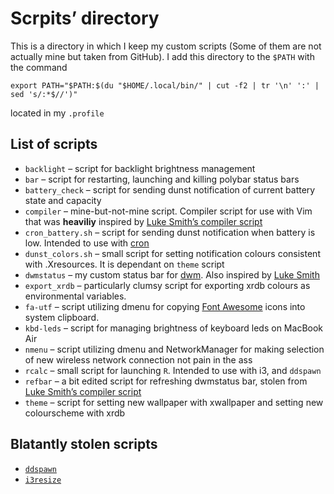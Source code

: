 Scrpits’ directory
==================

This is a directory in which I keep my custom scripts (Some of them are
not actually mine but taken from GitHub). I add this directory to the
`$PATH` with the command

    export PATH="$PATH:$(du "$HOME/.local/bin/" | cut -f2 | tr '\n' ':' | sed 's/:*$//')"

located in my `.profile`

List of scripts
---------------

-   `backlight` – script for backlight brightness management
-   `bar` – script for restarting, launching and killing polybar status
    bars
-   `battery_check` – script for sending dunst notification of current
    battery state and capacity
-   `compiler` – mine-but-not-mine script. Compiler script for use with
    Vim that was **heaviliy** inspired by [Luke Smith’s compiler
    script](https://github.com/LukeSmithxyz/voidrice/blob/archi3/.local/bin/tools/compiler)
-   `cron_battery.sh` – script for sending dunst notification when
    battery is low. Intended to use with
    [cron](https://en.wikipedia.org/wiki/Cron)
-   `dunst_colors.sh` – small script for setting notification colours
    consistent with .Xresources. It is dependant on `theme` script
-   `dwmstatus` – my custom status bar for
    [dwm](2https://dwm.suckless.org/). Also inspired by [Luke
    Smith](https://github.com/lukesmithxyz)
-   `export_xrdb` – particularly clumsy script for exporting xrdb
    colours as environmental variables.
-   `fa-utf` – script utilizing dmenu for copying [Font
    Awesome](https://fontawesome.com/) icons into system clipboard.
-   `kbd-leds` – script for managing brightness of keyboard leds on
    MacBook Air
-   `nmenu` – script utilizing dmenu and NetworkManager for making
    selection of new wireless network connection not pain in the ass
-   `rcalc` – small script for launching `R`. Intended to use with i3,
    and `ddspawn`
-   `refbar` – a bit edited script for refreshing dwmstatus bar, stolen
    from [Luke Smith’s compiler
    script](https://github.com/LukeSmithxyz/voidrice/blob/archi3/.local/bin/tools/compiler)
-   `theme` – script for setting new wallpaper with xwallpaper and
    setting new colourscheme with xrdb

Blatantly stolen scripts
------------------------

-   [`ddspawn`](https://github.com/LukeSmithxyz/voidrice/blob/archi3/.local/bin/i3cmds/ddspawn)
-   [`i3resize`](https://github.com/LukeSmithxyz/voidrice/blob/archi3/.local/bin/i3cmds/i3resize)
